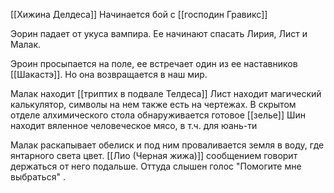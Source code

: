 
[[Хижина Делдеса]]
Начинается бой с [[господин Гравикс]]

Эорин падает от укуса вампира. Ее начинают спасать Лирия, Лист и Малак.

Эроин просыпается на поле, ее встречает один из ее наставников [[Шакастэ]]. Но она возвращается в наш мир.


Малак находит  [[триптих в подвале Телдеса]] 
Лист находит магический калькулятор, символы на нем также есть на чертежах. 
В скрытом отделе алхимического стола обнаруживается готовое [[зелье]]
Шин находит вяленное человеческое мясо, в т.ч. для юань-ти

Малак раскапывает обелиск и под ним проваливается земля в воду, где янтарного света цвет.  [[Лио (Черная жижа)]] сообщением говорит держаться от него подальше. Оттуда слышен голос "Помогите мне выбраться" .

